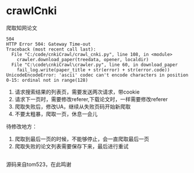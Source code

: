 # crawlCnki
爬取知网论文
```
504
HTTP Error 504: Gateway Time-out
Traceback (most recent call last):
  File "C:/code/cnkiCrawl/crawl_cnki.py", line 108, in <module>
    crawler.download_paper(treedata, opener, localdir)
  File "C:\code\cnkiCrawl\crawler.py", line 60, in download_paper
    fail_log.write(paper_title + str(error) + str(error.code))
UnicodeEncodeError: 'ascii' codec can't encode characters in position 0-15: ordinal not in range(128)
```

1. 请求搜索结果的列表页，需要发送两次请求，带cookie
2. 请求下一页时，需要修改referer,下载论文时，一样需要修改referer
3. 爬取失败后，修改UA，继续从失败页码开始新爬取
4. 不要太粗暴，爬取一页，休息一会儿

待修改地方：
1. 爬取到最后一页的时候，不能够停止，会一直爬取最后一页
2. 爬取失败的论文列表需要保存下来，最后进行重试

##
源码来自tom523，在此鸣谢


